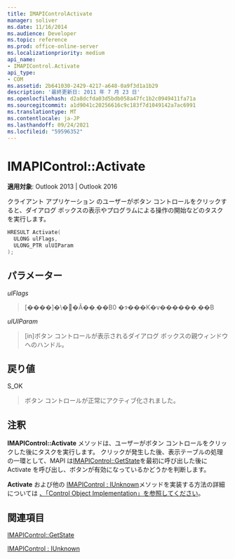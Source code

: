 ```yaml
---
title: IMAPIControlActivate
manager: soliver
ms.date: 11/16/2014
ms.audience: Developer
ms.topic: reference
ms.prod: office-online-server
ms.localizationpriority: medium
api_name:
- IMAPIControl.Activate
api_type:
- COM
ms.assetid: 2b641030-2429-4217-a648-0a9f3d1a1b29
description: '最終更新日: 2011 年 7 月 23 日'
ms.openlocfilehash: d2a8dcfda03d5bdb058a47fc1b2c0949411fa71a
ms.sourcegitcommit: a1d9041c20256616c9c183f7d1049142a7ac6991
ms.translationtype: MT
ms.contentlocale: ja-JP
ms.lasthandoff: 09/24/2021
ms.locfileid: "59596352"
---
```

# <a name="imapicontrolactivate"></a>IMAPIControl::Activate

  
  
**適用対象**: Outlook 2013 | Outlook 2016 
  
クライアント アプリケーション のユーザーがボタン コントロールをクリックすると、ダイアログ ボックスの表示やプログラムによる操作の開始などのタスクを実行します。
  
```cpp
HRESULT Activate(
  ULONG ulFlags,
  ULONG_PTR ulUIParam
);
```

## <a name="parameters"></a>パラメーター

 _ulFlags_
  
> [����]�\�񂳂�Ă��܂��B0 �ɂ���K�v������܂��B
    
 _ulUIParam_
  
> [in]ボタン コントロールが表示されるダイアログ ボックスの親ウィンドウへのハンドル。
    
## <a name="return-value"></a>戻り値

S_OK 
  
> ボタン コントロールが正常にアクティブ化されました。
    
## <a name="remarks"></a>注釈

**IMAPIControl::Activate** メソッドは、ユーザーがボタン コントロールをクリックした後にタスクを実行します。 クリックが発生した後、表示テーブルの処理の一環として、MAPI は[IMAPIControl::GetState](imapicontrol-getstate.md)を最初に呼び出した後に Activate を呼び出し、ボタンが有効になっているかどうかを判断します。  
  
**Activate** および他の [IMAPIControl : IUnknown](imapicontroliunknown.md)メソッドを実装する方法の詳細については [、「Control Object Implementation」を参照してください](control-object-implementation.md)。
  
## <a name="see-also"></a>関連項目



[IMAPIControl::GetState](imapicontrol-getstate.md)
  
[IMAPIControl : IUnknown](imapicontroliunknown.md)

